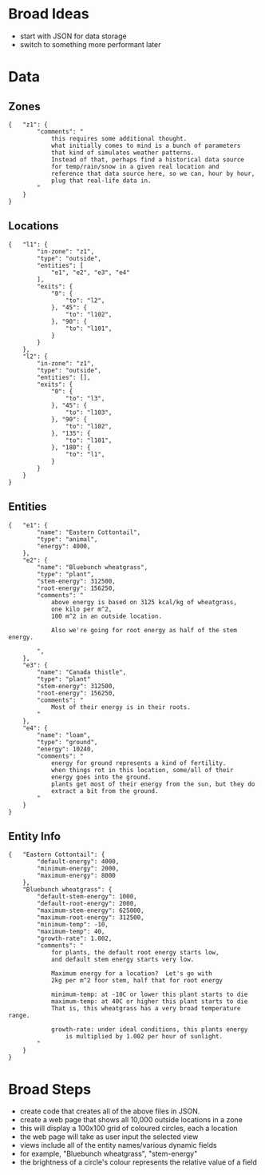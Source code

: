 # Broad Ideas

- start with JSON for data storage
- switch to something more performant later

# Data

## Zones
    {   "z1": {
            "comments": "
                this requires some additional thought.
                what initially comes to mind is a bunch of parameters
                that kind of simulates weather patterns.
                Instead of that, perhaps find a historical data source
                for temp/rain/snow in a given real location and
                reference that data source here, so we can, hour by hour,
                plug that real-life data in.
            "
        }
    }

## Locations
    {   "l1": {
            "in-zone": "z1",
            "type": "outside",
            "entities": [
                "e1", "e2", "e3", "e4"
            ],
            "exits": {
                "0": {
                    "to": "l2",
                }, "45": {
                    "to": "l102",
                }, "90": {
                    "to": "l101",
                }
            }
        },
        "l2": {
            "in-zone": "z1",
            "type": "outside",
            "entities": [],
            "exits": {
                "0": {
                    "to": "l3",
                }, "45": {
                    "to": "l103",
                }, "90": {
                    "to": "l102",
                }, "135": {
                    "to": "l101",
                }, "180": {
                    "to": "l1",
                }
            }
        }
    }

## Entities
    {   "e1": {
            "name": "Eastern Cottontail",
            "type": "animal",
            "energy": 4000,
        },
        "e2": {
            "name": "Bluebunch wheatgrass",
            "type": "plant",
            "stem-energy": 312500,
            "root-energy": 156250,
            "comments": "
                above energy is based on 3125 kcal/kg of wheatgrass,
                one kilo per m^2,
                100 m^2 in an outside location.

                Also we're going for root energy as half of the stem energy.

            ",
        },
        "e3": {
            "name": "Canada thistle",
            "type": "plant"
            "stem-energy": 312500,
            "root-energy": 156250,
            "comments": "
                Most of their energy is in their roots.
            "
        },
        "e4": {
            "name": "loam",
            "type": "ground",
            "energy": 10240,
            "comments": "
                energy for ground represents a kind of fertility.
                when things rot in this location, some/all of their
                energy goes into the ground.
                plants get most of their energy from the sun, but they do
                extract a bit from the ground.
            "
        }
    }

## Entity Info
    {   "Eastern Cottontail": {
            "default-energy": 4000,
            "minimum-energy": 2000,
            "maximum-energy": 8000
        },
        "Bluebunch wheatgrass": {
            "default-stem-energy": 1000,
            "default-root-energy": 2000,
            "maximum-stem-energy": 625000,
            "maximum-root-energy": 312500,
            "minimum-temp": -10,
            "maximum-temp": 40,
            "growth-rate": 1.002,
            "comments": "
                for plants, the default root energy starts low,
                and default stem energy starts very low.

                Maximum energy for a location?  Let's go with
                2kg per m^2 foor stem, half that for root energy

                minimum-temp: at -10C or lower this plant starts to die
                maximum-temp: at 40C or higher this plant starts to die
                That is, this wheatgrass has a very broad temperature range.

                growth-rate: under ideal conditions, this plants energy
                    is multiplied by 1.002 per hour of sunlight.
            "
        }
    }

# Broad Steps

- create code that creates all of the above files in JSON.
- create a web page that shows all 10,000 outside locations in a zone
- this will display a 100x100 grid of coloured circles, each a location
- the web page will take as user input the selected view
- views include all of the entity names/various dynamic fields
- for example, "Bluebunch wheatgrass", "stem-energy"
- the brightness of a circle's colour represents the relative value of a field

